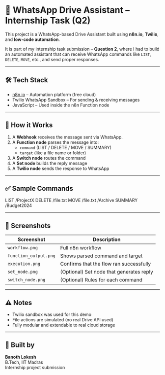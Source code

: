 # 📱 WhatsApp Drive Assistant – Internship Task (Q2)

This project is a WhatsApp-based Drive Assistant built using **n8n.io**, **Twilio**, and **low-code automation**.

It is part of my internship task submission – **Question 2**, where I had to build an automated assistant that can receive WhatsApp commands like `LIST`, `DELETE`, `MOVE`, etc., and send proper responses.

---

## 🛠 Tech Stack

- [n8n.io](https://n8n.io) – Automation platform (free cloud)
- Twilio WhatsApp Sandbox – For sending & receiving messages
- JavaScript – Used inside the n8n Function node

---

## 💬 How it Works

1. A **Webhook** receives the message sent via WhatsApp.
2. A **Function node** parses the message into:
   - `command` (LIST / DELETE / MOVE / SUMMARY)
   - `target` (like a file name or folder)
3. A **Switch node** routes the command
4. A **Set node** builds the reply message
5. A **Twilio node** sends the response to WhatsApp

---

## ✅ Sample Commands

LIST /ProjectX
DELETE /file.txt
MOVE /file.txt /Archive
SUMMARY /Budget2024

---

## 📸 Screenshots

| Screenshot | Description |
|------------|-------------|
| `workflow.png` | Full n8n workflow |
| `function_output.png` | Shows parsed command and target |
| `execution.png` | Confirms that the flow ran successfully |
| `set_node.png` | (Optional) Set node that generates reply |
| `switch_node.png` | (Optional) Rules for each command |

---

## ⚠️ Notes

- Twilio sandbox was used for this demo
- File actions are simulated (no real Drive API used)
- Fully modular and extendable to real cloud storage

---

## 👤 Built by

**Banoth Lokesh**  
B.Tech, IIT Madras  
Internship project submission
